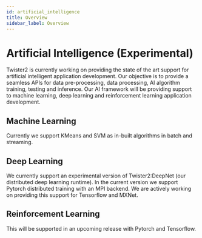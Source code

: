 ```yaml
---
id: artificial_intelligence
title: Overview
sidebar_label: Overview 
---
```


# Artificial Intelligence (Experimental)

Twister2 is currently working on providing the state of the art support for artificial intelligent 
application development. Our objective is to provide a seamless APIs for data pre-processing, data
processing, AI algorithm training, testing and inference. Our AI framework will be providing support 
to machine learning, deep learning and reinforcement learning application development. 

## Machine Learning

Currently we support KMeans and SVM as in-built algorithms in batch and streaming. 

## Deep Learning

We currently support an experimental version of Twister2:DeepNet (our distributed deep learning 
runtime). In the current version we support Pytorch distributed training with an MPI backend.
We are actively working on providing this support for Tensorflow and MXNet.  

## Reinforcement Learning

This will be supported in an upcoming release with Pytorch and Tensorflow. 
